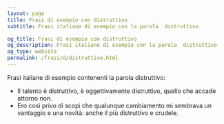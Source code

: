 ```yaml
---
layout: page
title: Frasi di esempio con distruttivo 
subtitle: Frasi italiane di esempio con la parola  distruttivo

og_title: Frasi di esempio con distruttivo 
og_description: Frasi italiane di esempio con la parola  distruttivo
og_type: website
permalink: /frasi/d/distruttivo.html
---
```


Frasi italiane di esempio contenenti la parola distruttivo:


- Il talento è distruttivo, è oggettivamente distruttivo, quello che accade attorno non.
- Ero così privo di scopi che qualunque cambiamento mi sembrava un vantaggio e una novità: anche il più distruttivo e crudele.
